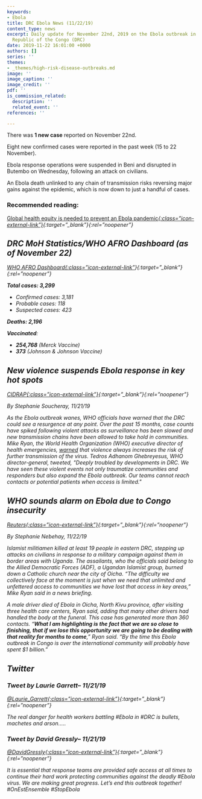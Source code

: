 ```yaml
---
keywords:
- Ebola
title: DRC Ebola News (11/22/19)
content_type: news
excerpt: Daily update for November 22nd, 2019 on the Ebola outbreak in eastern Democratic
  Republic of the Congo (DRC)
date: 2019-11-22 16:01:00 +0000
authors: []
series: ''
themes:
- _themes/high-risk-disease-outbreaks.md
image: ''
image_caption: ''
image_credit: ''
pdf: ''
is_commission_related:
  description: ''
  related_event: ''
references: ''

---
```

There was **1 new case** reported on November 22nd.

Eight new confirmed cases were reported in the past week (15 to 22 November).

Ebola response operations were suspended in Beni and disrupted in Butembo on Wednesday, following an attack on civilians.

An Ebola death unlinked to any chain of transmission risks reversing major gains against the epidemic, which is now down to just a handful of cases.

### Recommended reading: 

[Global health equity is needed to prevent an Ebola pandemic<i/>{:class=”icon-external-link”}](https://www.ft.com/content/8395e12c-0ba5-11ea-8fb7-8fcec0c3b0f9){:target=”_blank”}{:rel=”noopener”}

## DRC MoH Statistics/WHO AFRO Dashboard (as of November 22)

[WHO AFRO Dashboard<i/>{:class=”icon-external-link”](https://who.maps.arcgis.com/apps/opsdashboard/index.html#/e70c3804f6044652bc37cce7d8fcef6c)}{:target=”_blank”}{:rel=”noopener”}

**Total cases: 3,299**

* Confirmed cases: 3,181
* Probable cases: 118
* Suspected cases: 423

**Deaths: 2,196**

**Vaccinated**:

* **254,768** (Merck Vaccine)
* **373** (Johnson & Johnson Vaccine)

## New violence suspends Ebola response in key hot spots

[_CIDRAP_<i/>{:class=”icon-external-link”}](http://www.cidrap.umn.edu/news-perspective/2019/11/new-violence-suspends-ebola-response-key-hot-spots){:target=”_blank”}{:rel=”noopener”}

_By Stephanie Soucheray, 11/21/19_

As the Ebola outbreak wanes, WHO officials have warned that the DRC could see a resurgence at any point. Over the past 15 months, case counts have spiked following violent attacks as surveillance has been slowed and new transmission chains have been allowed to take hold in communities. Mike Ryan, the World Health Organization (WHO) executive director of health emergencies, [warned](https://twitter.com/DrMikeRyan/status/1197578199422648325) that violence always increases the risk of further transmission of the virus. Tedros Adhanom Ghebreyesus, WHO director-general, tweeted, "Deeply troubled by developments in DRC. We have seen these violent events not only traumatize communities and responders but also expand the Ebola outbreak. Our teams cannot reach contacts or potential patients when access is limited."

## WHO sounds alarm on Ebola due to Congo insecurity

[_Reuters_<i/>{:class=”icon-external-link”}](https://uk.reuters.com/article/us-health-ebola-congo/who-sounds-alarm-on-ebola-due-to-congo-insecurity-idUKKBN1XW1RS){:target=”_blank”}{:rel=”noopener”}

_By Stephanie Nebehay, 11/22/19_

Islamist militiamen killed at least 19 people in eastern DRC, stepping up attacks on civilians in response to a military campaign against them in border areas with Uganda. The assailants, who the officials said belong to the Allied Democratic Forces (ADF), a Ugandan Islamist group, burned down a Catholic church near the city of Oicha. “The difficulty we collectively face at the moment is just when we need that unlimited and unfettered access to communities we have lost that access in key areas,” Mike Ryan said in a news briefing.

A male driver died of Ebola in Oicha, North Kivu province, after visiting three health care centers, Ryan said, adding that many other drivers had handled the body at the funeral. This case has generated more than 360 contacts. “**What I am highlighting is the fact that we are so close to finishing, that if we lose this opportunity we are going to be dealing with that reality for months to come**,” Ryan said. “By the time this Ebola outbreak in Congo is over the international community will probably have spent $1 billion.”

## Twitter

### Tweet by Laurie Garrett– 11/21/19

[@Laurie_Garrett<i/>{:class=”icon-external-link”}](https://twitter.com/Laurie_Garrett/status/1197607241190432768){:target=”_blank”}{:rel=”noopener”}

The real danger for health workers battling #Ebola in #DRC is bullets, machetes and arson.....

### Tweet by David Gressly– 11/21/19

[@DavidGressly<i/>{:class=”icon-external-link”}](https://twitter.com/DavidGressly/status/1197771028870631424){:target=”_blank”}{:rel=”noopener”}

It is essential that response teams are provided safe access at all times to continue their hard work protecting communities against the deadly #Ebola virus. We are making great progress. Let’s end this outbreak together! #OnEstEnsemble #StopEbola
